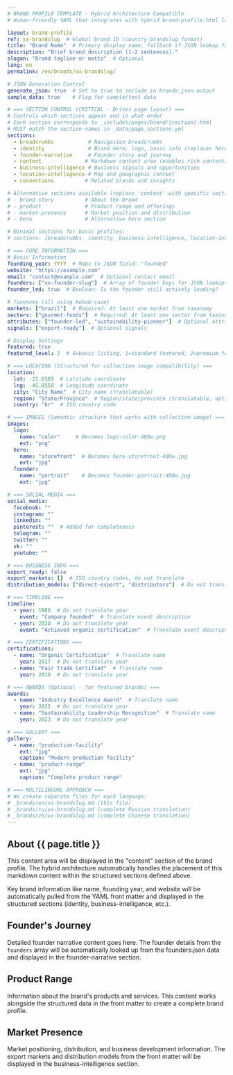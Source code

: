 ```yaml
---
# BRAND PROFILE TEMPLATE - Hybrid Architecture Compatible
# Human-friendly YAML that integrates with hybrid brand-profile.html layout

layout: brand-profile
ref: xx-brandslug  # Global brand ID (country-brandslug format)
title: "Brand Name"  # Primary display name, fallback if JSON lookup fails
description: "Brief brand description (1-2 sentences)."
slogan: "Brand tagline or motto"  # Optional
lang: en
permalink: /en/brands/xx-brandslug/

# JSON Generation Control
generate_json: true  # Set to true to include in brands.json output
sample_data: true    # Flag for sample/test data

# === SECTION CONTROL (CRITICAL - Drives page layout) ===
# Controls which sections appear and in what order
# Each section corresponds to _includes/pages/brand/{section}.html
# MUST match the section names in _data/page_sections.yml
sections:
  - breadcrumbs           # Navigation breadcrumbs
  - identity              # Brand hero, logo, basic info (replaces hero)
  - founder-narrative     # Founder story and journey
  - content              # Markdown content area (enables rich content)
  - business-intelligence # Business signals and opportunities
  - location-intelligence # Map and geographic context
  - connections          # Related brands and insights

# Alternative sections available (replace 'content' with specific sections):
# - brand-story          # About the brand
# - product              # Product range and offerings
# - market-presence      # Market position and distribution
# - hero                 # Alternative hero section

# Minimal sections for basic profiles:
# sections: [breadcrumbs, identity, business-intelligence, location-intelligence, connections]

# === CORE INFORMATION ===
# Basic Information
founding_year: YYYY  # Maps to JSON field: "founded"
website: "https://example.com"
email: "contact@example.com"  # Optional contact email
founders: ["xx-founder-slug"]  # Array of founder keys for JSON lookup
founder_led: true  # Boolean: Is the founder still actively leading?

# Taxonomy (all using kebab-case)
markets: ["brazil"]  # Required: At least one market from taxonomy
sectors: ["gourmet-foods"]  # Required: At least one sector from taxonomy
attributes: ["founder-led", "sustainability-pioneer"]  # Optional attributes
signals: ["export-ready"]  # Optional signals

# Display Settings
featured: true
featured_level: 2  # 0=basic listing, 1=standard featured, 2=premium featured

# === LOCATION (Structured for collection-image compatibility) ===
location:
  lat: -22.6569  # Latitude coordinate
  lng: -45.8558  # Longitude coordinate
  city: "City Name"  # City name (translatable)
  region: "State/Province"  # Region/state/province (translatable, optional)
  country: "br"  # ISO country code

# === IMAGES (Semantic structure that works with collection-image) ===
images:
  logo:
    name: "color"     # Becomes logo-color-400w.png
    ext: "png"
  hero:
    name: "storefront"  # Becomes hero-storefront-400w.jpg
    ext: "jpg"
  founder:
    name: "portrait"    # Becomes founder-portrait-400w.jpg
    ext: "jpg"

# === SOCIAL MEDIA ===
social_media:
  facebook: ""
  instagram: ""
  linkedin: ""
  pinterest: ""  # Added for completeness
  telegram: ""
  twitter: ""
  vk: ""
  youtube: ""

# === BUSINESS INFO ===
export_ready: false
export_markets: []  # ISO country codes, do not translate
distribution_models: ["direct-export", "distributors"]  # Do not translate codes

# === TIMELINE ===
timeline:
  - year: 1986  # Do not translate year
    event: "Company founded"  # Translate event description
  - year: 2020  # Do not translate year
    event: "Achieved organic certification"  # Translate event description

# === CERTIFICATIONS ===
certifications:
  - name: "Organic Certification"  # Translate name
    year: 2017  # Do not translate year
  - name: "Fair Trade Certified"  # Translate name
    year: 2019  # Do not translate year

# === AWARDS (Optional - for featured brands) ===
awards:
  - name: "Industry Excellence Award"  # Translate name
    year: 2022  # Do not translate year
  - name: "Sustainability Leadership Recognition"  # Translate name
    year: 2023  # Do not translate year

# === GALLERY ===
gallery:
  - name: "production-facility"
    ext: "jpg"
    caption: "Modern production facility"
  - name: "product-range"
    ext: "jpg"
    caption: "Complete product range"

# === MULTILINGUAL APPROACH ===
# We create separate files for each language:
# _brands/en/xx-brandslug.md (this file)
# _brands/ru/xx-brandslug.md (complete Russian translation)
# _brands/zh/xx-brandslug.md (complete Chinese translation)
---
```


## About {{ page.title }}

This content area will be displayed in the "content" section of the brand profile. The hybrid architecture automatically handles the placement of this markdown content within the structured sections defined above.

Key brand information like name, founding year, and website will be automatically pulled from the YAML front matter and displayed in the structured sections (identity, business-intelligence, etc.).

## Founder's Journey

Detailed founder narrative content goes here. The founder details from the `founders` array will be automatically looked up from the founders.json data and displayed in the founder-narrative section.

## Product Range

Information about the brand's products and services. This content works alongside the structured data in the front matter to create a complete brand profile.

## Market Presence

Market positioning, distribution, and business development information. The export markets and distribution models from the front matter will be displayed in the business-intelligence section.
